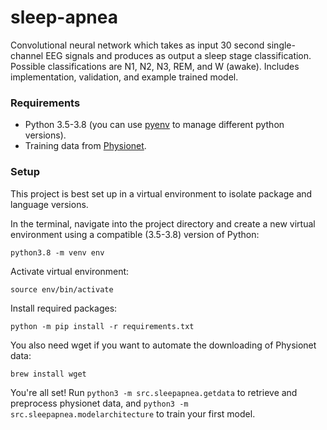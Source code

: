 # sleep-apnea

Convolutional neural network which takes as input 30 second single-channel EEG signals and produces as output a sleep stage classification. Possible classifications are N1, N2, N3, REM, and W (awake). Includes implementation, validation, and example trained model.

### Requirements

- Python 3.5-3.8 (you can use [pyenv](https://github.com/pyenv/pyenv) to manage different python versions).
- Training data from [Physionet](https://physionet.org/content/slpdb/1.0.0/).

### Setup

This project is best set up in a virtual environment to isolate package and language versions.

In the terminal, navigate into the project directory and create a new virtual environment using a compatible (3.5-3.8) version of Python:

```
python3.8 -m venv env
```

Activate virtual environment:

```
source env/bin/activate
```

Install required packages:

```
python -m pip install -r requirements.txt
```

You also need wget if you want to automate the downloading of Physionet data:

```
brew install wget
```

You're all set! Run `python3 -m src.sleepapnea.getdata` to retrieve and preprocess physionet data, and `python3 -m src.sleepapnea.modelarchitecture` to train your first model.
